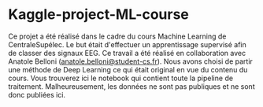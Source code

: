 # Kaggle-project-ML-course

Ce projet a été réalisé dans le cadre du cours Machine Learning de CentraleSupélec. Le but était d'effectuer un apprentissage supervisé afin de classer des signaux EEG. Ce travail a été réalisé en collaboration avec Anatole Belloni (anatole.belloni@student-cs.fr). Nous avons choisi de partir une méthode de Deep Learning ce qui était original en vue du contenu du cours. Vous trouverez ici le notebook qui contient toute la pipeline de traitement. Malheureusement, les données ne sont pas publiques et ne sont donc publiées ici. 
